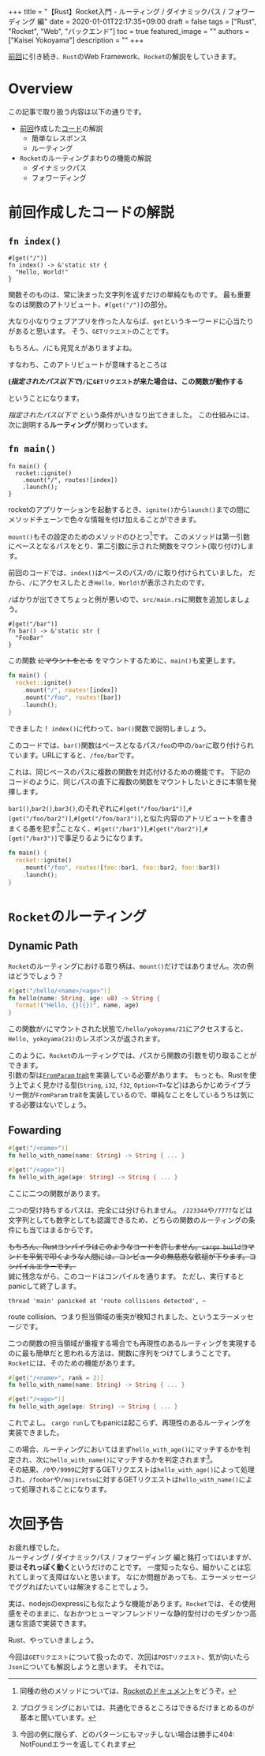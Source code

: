 +++
title =  "【Rust】Rocket入門 - ルーティング / ダイナミックパス / フォワーディング 編"
date = 2020-01-01T22:17:35+09:00
draft = false
tags = ["Rust", "Rocket", "Web", "バックエンド"]
toc = true
featured_image = ""
authors = ["Kaisei Yokoyama"]
description = ""
+++

[前回](../001)に引き続き、`Rust`のWeb Framework、`Rocket`の解説をしていきます。

# Overview
この記事で取り扱う内容は以下の通りです。

- [前回](../001)作成した[コード](https://github.com/KaiseiYokoyama/rocket_sample)の解説
   - 簡単なレスポンス
   - ルーティング
- `Rocket`のルーティングまわりの機能の解説
   - ダイナミックパス
   - フォワーディング

# 前回作成したコードの解説
## `fn index()`
```rust: src/main.rs
#[get("/")]
fn index() -> &'static str {
  "Hello, World!"
}
```

関数そのものは、常に決まった文字列を返すだけの単純なものです。
最も重要なのは関数のアトリビュート、`#[get("/")]`の部分。

大なり小なりウェブアプリを作った人ならば、`get`というキーワードに心当たりがあると思います。
そう、`GETリクエスト`のことです。

もちろん、`/`にも見覚えがありますよね。

すなわち、このアトリビュートが意味するところは

**(_指定されたパス以下で_)`/`に`GETリクエスト`が来た場合は、この関数が動作する**

ということになります。

_指定されたパス以下で_ という条件がいきなり出てきました。
この仕組みには、次に説明する**ルーティング**が関わっています。

## `fn main()`
```rust: src/main.rs
fn main() {
  rocket::ignite()
    .mount("/", routes![index])
    .launch();
}
```

rocketのアプリケーションを起動するとき、`ignite()`から`launch()`までの間にメソッドチェーンで色々な情報を付け加えることができます。

`mount()`もその設定のためのメソッドのひとつ[^1]です。
このメソッドは第一引数にベースとなるパスをとり、第二引数に示された関数をマウント(取り付け)します。

前回のコードでは、`index()`はベースのパス`/`の`/`に取り付けられていました。
だから、`/`にアクセスしたとき`Hello, World!`が表示されたのです。

`/`ばかりが出てきてちょっと例が悪いので、`src/main.rs`に関数を追加しましょう。

```rust: src/main.rs
#[get("/bar")]
fn bar() -> &'static str {
  "FooBar"
}
```

この関数 ~~にマウントをとる~~ をマウントするために、`main()`も変更します。

```rust
fn main() {
  rocket::ignite()
    .mount("/", routes![index])
    .mount("/foo", routes![bar])
    .launch();
}
```

できました！
`index()`に代わって、`bar()`関数で説明しましょう。

このコードでは、`bar()`関数はベースとなるパス`/foo`の中の`/bar`に取り付けられています。URLにすると、`/foo/bar`です。

これは、同じベースのパスに複数の関数を対応付けるための機能です。
下記のコードのように、同じパスの直下に複数の関数をマウントしたいときに本領を発揮します。

`bar1()`,`bar2()`,`bar3()`,のそれぞれに`#[get("/foo/bar1")]`,`#[get("/foo/bar2")]`,`#[get("/foo/bar3")]`,と似た内容のアトリビュートを書きまくる愚を犯す[^2]ことなく、`#[get("/bar1")]`,`#[get("/bar2")]`,`#[get("/bar3")]`で事足りるようになります。

```rust
fn main() {
  rocket::ignite()
    .mount("/foo", routes![foo::bar1, foo::bar2, foo::bar3])
    .launch();
}
```

# `Rocket`のルーティング
## Dynamic Path
`Rocket`のルーティングにおける取り柄は、`mount()`だけではありません。次の例はどうでしょう？

```rust
#[get("/hello/<name>/<age>")]
fn hello(name: String, age: u8) -> String {
  format!("Hello, {}({})", name, age)
}
```

この関数が`/`にマウントされた状態で`/hello/yokoyama/21`にアクセスすると、`Hello, yokoyama(21)`のレスポンスが返されます。

このように、`Rocket`のルーティングでは、パスから関数の引数を切り取ることができます。  
引数の型は[`FromParam` trait](https://api.rocket.rs/v0.4/rocket/request/trait.FromParam.html)を実装している必要があります。
もっとも、Rustを使う上でよく見かける型(`String`, `i32`, `f32`, `Option<T>`など)はあらかじめライブラリー側が`FromParam` traitを実装しているので、単純なことをしているうちは気にする必要はないでしょう。

## Fowarding
```rust
#[get("/<name>")]
fn hello_with_name(name: String) -> String { ... }

#[get("/<age>")]
fn hello_with_age(age: String) -> String { ... }
```

ここに二つの関数があります。

二つの受け持ちするパスは、完全には分けられません。
`/223344`や`/7777`などは文字列としても数字としても認識できるため、どちらの関数のルーティングの条件にも当てはまるからです。

~~もちろん、Rustコンパイラはこのようなコードを許しません。`cargo build`コマンドを平気で叩くような人間には、コンピュータの無慈悲な鉄槌が下ります。コンパイルエラーです。~~  
誠に残念ながら、このコードはコンパイルを通ります。
ただし、実行するとpanicして終了します。

```
thread 'main' panicked at 'route collisions detected', ~
```

route collision、つまり担当領域の衝突が検知されました、というエラーメッセージです。

二つの関数の担当領域が重複する場合でも再現性のあるルーティングを実現するのに最も簡単だと思われる方法は、関数に序列をつけてしまうことです。
`Rocket`には、そのための機能があります。

```rust
#[get("/<name>", rank = 2)]
fn hello_with_name(name: String) -> String { ... }

#[get("/<age>")]
fn hello_with_age(age: String) -> String { ... }
```

これでよし。
`cargo run`してもpanicは起こらず、再現性のあるルーティングを実装できました。

この場合、ルーティングにおいてはまず`hello_with_age()`にマッチするかを判定され、次に`hello_with_name()`にマッチするかを判定されます[^3]。  
その結果、`/0`や`/9999`に対するGETリクエストは`hello_with_age()`によって処理され、`/foobar`や`/mojiretsu`に対するGETリクエストは`hello_with_name()`によって処理されることになります。

# 次回予告
お疲れ様でした。  
ルーティング / ダイナミックパス / フォワーディング 編と銘打ってはいますが、要は**それっぽく動く**というだけのことです。
一度知ったなら、細かいことは忘れてしまって支障はないと思います。
なにか問題があっても、エラーメッセージでググればたいていは解決することでしょう。

実は、nodejsのexpressにも似たような機能があります。`Rocket`では、その使用感をそのままに、なおかつヒューマンフレンドリーな静的型付けのモダンかつ高速な言語で実装できます。

Rust、やっていきましょう。

今回は`GETリクエスト`について扱ったので、次回は`POSTリクエスト`、気が向いたら`Json`についても解説しようと思います。
それでは。

[^1]: 同種の他のメソッドについては、[Rocketのドキュメント](https://api.rocket.rs/v0.4/rocket/struct.Rocket.html)をどうぞ。
[^2]: プログラミングにおいては、共通化できるところはできるだけまとめるのが基本と聞いています。
[^3]: 今回の例に限らず、どのパターンにもマッチしない場合は勝手に404: NotFoundエラーを返してくれます

